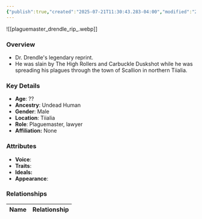 ```yaml
---
{"publish":true,"created":"2025-07-21T11:30:43.283-04:00","modified":"2025-07-25T11:48:06.638-04:00","published":"2025-07-25T11:48:06.638-04:00","cssclasses":"","Age":"??","Ancestry":"Undead Human","Gender":"Male","Location":["Tiialia"],"Role":["Plaguemaster, lawyer"],"Affiliation":["None"],"Appearances":["[[-The High Rollers Campaign-]]"]}
---
```



![[plaguemaster_drendle_rip_.webp]]

### Overview
- Dr. Drendle's legendary reprint. 
- He was slain by The High Rollers and Carbuckle Duskshot while he was spreading his plagues through the town of Scallion in northern Tiialia.

### Key Details
- **Age**: ??
- **Ancestry**: Undead Human
- **Gender**: Male
- **Location**: Tiialia
- **Role**: Plaguemaster, lawyer
- **Affiliation:** None

### Attributes
- **Voice**: 
- **Traits**: 
- **Ideals:** 
- **Appearance**:

### Relationships

| Name  | Relationship |
| ----- | ------------ |
